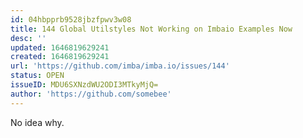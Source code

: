 ```yaml
---
id: 04hbpprb9528jbzfpwv3w08
title: 144 Global Utilstyles Not Working on Imbaio Examples Now
desc: ''
updated: 1646819629241
created: 1646819629241
url: 'https://github.com/imba/imba.io/issues/144'
status: OPEN
issueID: MDU6SXNzdWU2ODI3MTkyMjQ=
author: 'https://github.com/somebee'
---
```

No idea why.
<!--!https://gitspeak.com/-/nip4quL303001-->
